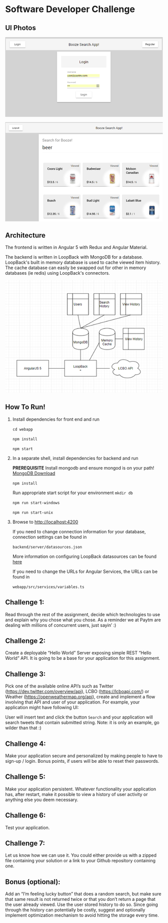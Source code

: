 # Software Developer Challenge
## UI Photos
![Sample UI](./images/login.png?raw=true "Sample UI")

![Sample UI](./images/search.png?raw=true "Sample UI")

## Architecture

The frontend is written in Angular 5 with Redux and Angular Material. 

The backend is written in LoopBack with MongoDB for a database. LoopBack's built in memory database is used to cache viewed item history. The cache database can easily be swapped out for other in memory databases (ie redis) using LoopBack's connectors.

![Architecture](./images/architecture.png?raw=true "Architecture")

## How To Run!

1. Install dependencies for front end and run

    ```cd webapp```

    ```npm install```

    ```npm start```

2. In a separate shell, install dependencies for backend and run

    **PREREQUISITE** Install mongodb and ensure mongod is on your path!
    [MongoDB Download](https://www.mongodb.com/download-center#community)

    ```npm install```

    Run appropriate start script for your environment
    ```mkdir db```

    ```npm run start-windows```

    ```npm run start-unix```

3. Browse to [http://localhost:4200](http://localhost:4200)

    If you need to change connection information for your database, connection settings can be found in 

    ```backend/server/datasources.json```

    More information on configuring LoopBack datasources can be found [here](https://loopback.io/doc/en/lb2/Connecting-models-to-data-sources.html)

    If you need to change the URLs for Angular Services, the URLs can be found in 
    
    ```webapp/src/services/variables.ts```

## Challenge 1: 
Read through the rest of the assignment, decide which technologies to use and explain why you chose what you chose. As a reminder we at Paytm are dealing with millions of concurrent users, just sayin’ :)

## Challenge 2: 
Create a deployable “Hello World” Server exposing simple REST “Hello World” API. It is going to be a base for your application for this assignment.

## Challenge 3:
Pick one of the available online API’s such as Twitter (https://dev.twitter.com/overview/api), LCBO (https://lcboapi.com/) or Weather (https://openweathermap.org/api), create and implement a flow involving that API and user of your application. For example, your application might have following UI:


User will insert text and click the button `Search` and your application will search tweets that contain submitted string. Note: it is only an example, go wilder than that :)

## Challenge 4:
Make your application secure and personalized by making people to have to sign-up / login. Bonus points, if users will be able to reset their passwords.

## Challenge 5:
Make your application persistent. Whatever functionality your application has, after restart, make it possible to view a history of user activity or anything else you deem necessary.

## Challenge 6:
Test your application.

## Challenge 7:
Let us know how we can use it. You could either provide us with a zipped file containing your solution or a link to your Github repository containing one.

## Bonus (optional):
Add an “I’m feeling lucky button” that does a random search, but make sure that same result is not returned twice or that you don’t return a page that the user already viewed. Use the user stored history to do so. Since going through the history can potentially be costly, suggest and optionally implement optimization mechanism to avoid hitting the storage every time.



